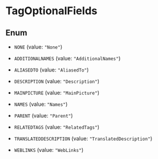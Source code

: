 

# TagOptionalFields

## Enum


* `NONE` (value: `"None"`)

* `ADDITIONALNAMES` (value: `"AdditionalNames"`)

* `ALIASEDTO` (value: `"AliasedTo"`)

* `DESCRIPTION` (value: `"Description"`)

* `MAINPICTURE` (value: `"MainPicture"`)

* `NAMES` (value: `"Names"`)

* `PARENT` (value: `"Parent"`)

* `RELATEDTAGS` (value: `"RelatedTags"`)

* `TRANSLATEDDESCRIPTION` (value: `"TranslatedDescription"`)

* `WEBLINKS` (value: `"WebLinks"`)




